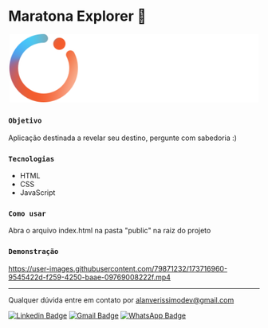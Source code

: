 # Maratona Explorer 🚀
<p align="center"><img width="500" src="./images/logo.svg"></p>

### `Objetivo`

Aplicação destinada a revelar seu destino, pergunte com sabedoria :)

### `Tecnologias`

- HTML
- CSS
- JavaScript

### `Como usar`
Abra o arquivo index.html na pasta "public" na raiz do projeto


### `Demonstração`


https://user-images.githubusercontent.com/79871232/173716960-9545422d-f259-4250-baae-09769008222f.mp4


------------------------------------------------------------------

Qualquer dúvida entre em contato por <a href="mailto:alanverissimodev@gmail.com?">alanverissimodev@gmail.com</a>

[![Linkedin Badge](https://img.shields.io/badge/-LinkedIn-blue?style=flat-square&logo=Linkedin&logoColor=white&link=https://www.linkedin.com/in/alanverissimo/)](https://www.linkedin.com/in/alanverissimo/)
[![Gmail Badge](https://img.shields.io/badge/-Gmail-c14438?style=flat-square&logo=Gmail&logoColor=white&link=mailto:alanverissimodev@gmail.com)](mailto:alanverissimodev@gmail.com)
[![WhatsApp Badge](https://img.shields.io/badge/WhatsApp-0DA204?style=flat-square&logo=whatsapp&logoColor=white)](https://wa.me/5521982609925)
